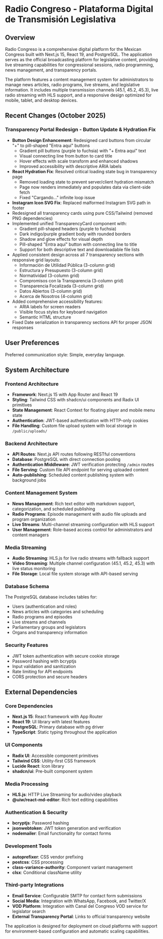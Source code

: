 # Radio Congreso - Plataforma Digital de Transmisión Legislativa

## Overview

Radio Congreso is a comprehensive digital platform for the Mexican Congress built with Next.js 15, React 19, and PostgreSQL. The application serves as the official broadcasting platform for legislative content, providing live streaming capabilities for congressional sessions, radio programming, news management, and transparency portals.

The platform features a content management system for administrators to manage news articles, radio programs, live streams, and legislative information. It includes multiple transmission channels (45.1, 45.2, 45.3), live radio streaming with HLS support, and a responsive design optimized for mobile, tablet, and desktop devices.

## Recent Changes (October 2025)

### Transparency Portal Redesign - Button Update & Hydration Fix
- **Button Design Enhancement**: Redesigned card buttons from circular "+" to pill-shaped "Entra aquí" buttons
  - Gradient pill buttons (purple to fuchsia) with "+ Entra aquí" text
  - Visual connecting line from button to card title
  - Hover effects with scale transform and enhanced shadows
  - Improved accessibility with descriptive ARIA labels
- **React Hydration Fix**: Resolved critical loading state bug in transparency page
  - Removed loading state to prevent server/client hydration mismatch
  - Page now renders immediately and populates data via client-side fetch
  - Fixed "Cargando..." infinite loop issue
- **Instagram Icon SVG Fix**: Replaced malformed Instagram SVG path in footer
- Redesigned all transparency cards using pure CSS/Tailwind (removed PNG dependencies)
- Implemented unified TransparencyCard component with:
  - Gradient pill-shaped headers (purple to fuchsia)
  - Dark indigo/purple gradient body with rounded borders
  - Shadow and glow effects for visual depth
  - Pill-shaped "Entra aquí" button with connecting line to title
  - Support for both descriptive text and downloadable file lists
- Applied consistent design across all 7 transparency sections with responsive grid layouts:
  - Información de Utilidad Pública (3-column grid)
  - Estructura y Presupuesto (3-column grid)
  - Normatividad (3-column grid)
  - Compromisos con la Transparencia (3-column grid)
  - Transparencia Focalizada (3-column grid)
  - Datos Abiertos (3-column grid)
  - Acerca de Nosotros (4-column grid)
- Added comprehensive accessibility features:
  - ARIA labels for screen readers
  - Visible focus styles for keyboard navigation
  - Semantic HTML structure
- Fixed Date serialization in transparency sections API for proper JSON responses

## User Preferences

Preferred communication style: Simple, everyday language.

## System Architecture

### Frontend Architecture
- **Framework**: Next.js 15 with App Router and React 19
- **Styling**: Tailwind CSS with shadcn/ui components and Radix UI primitives
- **State Management**: React Context for floating player and mobile menu state
- **Authentication**: JWT-based authentication with HTTP-only cookies
- **File Handling**: Custom file upload system with local storage in `/public/uploads/`

### Backend Architecture
- **API Routes**: Next.js API routes following RESTful conventions
- **Database**: PostgreSQL with direct connection pooling
- **Authentication Middleware**: JWT verification protecting `/admin` routes
- **File Serving**: Custom file API endpoint for serving uploaded content
- **Auto-publishing**: Scheduled content publishing system with background jobs

### Content Management System
- **News Management**: Rich text editor with markdown support, categorization, and scheduled publishing
- **Radio Programs**: Episode management with audio file uploads and program organization
- **Live Streams**: Multi-channel streaming configuration with HLS support
- **User Management**: Role-based access control for administrators and content managers

### Media Streaming
- **Audio Streaming**: HLS.js for live radio streams with fallback support
- **Video Streaming**: Multiple channel configuration (45.1, 45.2, 45.3) with live status monitoring
- **File Storage**: Local file system storage with API-based serving

### Database Schema
The PostgreSQL database includes tables for:
- Users (authentication and roles)
- News articles with categories and scheduling
- Radio programs and episodes
- Live streams and channels
- Parliamentary groups and legislators
- Organs and transparency information

### Security Features
- JWT token authentication with secure cookie storage
- Password hashing with bcryptjs
- Input validation and sanitization
- Rate limiting for API endpoints
- CORS protection and secure headers

## External Dependencies

### Core Dependencies
- **Next.js 15**: React framework with App Router
- **React 19**: UI library with latest features
- **PostgreSQL**: Primary database with pg driver
- **TypeScript**: Static typing throughout the application

### UI Components
- **Radix UI**: Accessible component primitives
- **Tailwind CSS**: Utility-first CSS framework
- **Lucide React**: Icon library
- **shadcn/ui**: Pre-built component system

### Media Processing
- **HLS.js**: HTTP Live Streaming for audio/video playback
- **@uiw/react-md-editor**: Rich text editing capabilities

### Authentication & Security
- **bcryptjs**: Password hashing
- **jsonwebtoken**: JWT token generation and verification
- **nodemailer**: Email functionality for contact forms

### Development Tools
- **autoprefixer**: CSS vendor prefixing
- **postcss**: CSS processing
- **class-variance-authority**: Component variant management
- **clsx**: Conditional className utility

### Third-party Integrations
- **Email Service**: Configurable SMTP for contact form submissions
- **Social Media**: Integration with WhatsApp, Facebook, and Twitter/X
- **VOD Platform**: Integration with Canal del Congreso VOD service for legislator search
- **External Transparency Portal**: Links to official transparency website

The application is designed for deployment on cloud platforms with support for environment-based configuration and automatic scaling capabilities.